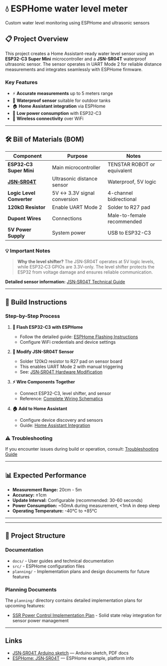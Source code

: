 # 💧 ESPHome water level meter

Custom water level monitoring using ESPHome and ultrasonic sensors

## 📋 Project Overview

This project creates a Home Assistant-ready water level sensor using an **ESP32-C3 Super Mini** microcontroller and a **JSN-SR04T** waterproof ultrasonic sensor. The sensor operates in UART Mode 2 for reliable distance measurements and integrates seamlessly with ESPHome firmware.

### Key Features
- ⚡ **Accurate measurements** up to 5 meters range
- 🌊 **Waterproof sensor** suitable for outdoor tanks
- 🏠 **Home Assistant integration** via ESPHome
- 🔋 **Low power consumption** with ESP32-C3
- 📡 **Wireless connectivity** over WiFi

---

## 🛠️ Bill of Materials (BOM)

| Component | Purpose | Notes |
|-----------|---------|-------|
| **ESP32‑C3 Super Mini** | Main microcontroller | TENSTAR ROBOT or equivalent |
| **[JSN‑SR04T](docs/JSN‑SR04T.md)** | Ultrasonic distance sensor | Waterproof, 5V logic |
| **Logic Level Converter** | 5V ↔ 3.3V signal conversion | 4-channel bidirectional |
| **120kΩ Resistor** | Enable UART Mode 2 | Solder to R27 pad |
| **Dupont Wires** | Connections | Male-to-female recommended |
| **5V Power Supply** | System power | USB to ESP32-C3 |

### 💡 Important Notes
> **Why the level shifter?** The JSN‑SR04T operates at 5V logic levels, while ESP32‑C3 GPIOs are 3.3V-only. The level shifter protects the ESP32 from voltage damage and ensures reliable communication.

**Detailed sensor information:** [JSN‑SR04T Technical Guide](docs/JSN‑SR04T.md)

---

## 🔧 Build Instructions

### Step-by-Step Process

1. **📱 Flash ESP32-C3 with ESPHome**
   - Follow the detailed guide: [ESPHome Flashing Instructions](docs/ESPHOME_FLASHING.md)
   - Configure WiFi credentials and device settings

2. **🔩 Modify JSN-SR04T Sensor**
   - Solder 120kΩ resistor to R27 pad on sensor board
   - This enables UART Mode 2 with manual triggering
   - See: [JSN‑SR04T Hardware Modification](docs/JSN‑SR04T.md)

3. **⚡ Wire Components Together**
   - Connect ESP32-C3, level shifter, and sensor
   - Reference: [Complete Wiring Schematics](docs/WIRING_SCHEMATICS.md)

4. **🏠 Add to Home Assistant**
   - Configure device discovery and sensors
   - Guide: [Home Assistant Integration](docs/HA_INTEGRATION.md)

### ⚠️ Troubleshooting
If you encounter issues during build or operation, consult: [Troubleshooting Guide](docs/TROUBLESHOOTING.md)

---

## 📊 Expected Performance

- **Measurement Range:** 20cm - 5m
- **Accuracy:** ±1cm
- **Update Interval:** Configurable (recommended: 30-60 seconds)
- **Power Consumption:** ~50mA during measurement, <1mA in deep sleep
- **Operating Temperature:** -40°C to +85°C

---

---

## 📁 Project Structure

### Documentation
- `docs/` - User guides and technical documentation
- `src/` - ESPHome configuration files
- `planning/` - Implementation plans and design documents for future features

### Planning Documents
The `planning/` directory contains detailed implementation plans for upcoming features:
- [SSR Power Control Implementation Plan](planning/ssr-power-control-implementation-plan.md) - Solid state relay integration for sensor power management

---

## Links

* [JSN‑SR04T Arduino sketch](https://github.com/HamidSaffari/JSN-SR04T) — Arduino sketch, PDF docs
* [ESPHome: JSN‑SR04T](https://esphome.io/components/sensor/jsn_sr04t/#configuration-variables) — ESPHome example, platform info
